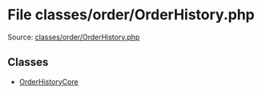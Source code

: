 File classes/order/OrderHistory.php
=========

Source: [classes/order/OrderHistory.php](https://github.com/PrestaShop/PrestaShop/blob/1.6.0.2/classes/order/OrderHistory.php)


Classes
-------

* [OrderHistoryCore](class.OrderHistoryCore.md)

